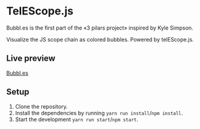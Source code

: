 # TelEScope.js

Bubbl.es is the first part of the «3 pilars project» inspired by Kyle
Simpson.

Visualize the JS scope chain as colored bubbles. Powered by telEScope.js.

## Live preview

[Bubbl.es](https://bubbl-es.web.app/)

## Setup

1. Clone the repository.
2. Install the dependencies by running `yarn run install`/`npm install`.
3. Start the development `yarn run start`/`npm start`.
